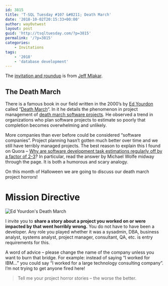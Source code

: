```yaml
---
id: 3815
title: 'T-SQL Tuesday #107 &#8211; Death March'
date: '2018-10-02T20:15:33+00:00'
author: way0utwest
layout: post
guid: 'http://tsqltuesday.com/?p=3815'
permalink: '/?p=3815'
categories:
    - Invitations
tags:
    - '2018'
    - 'database development'
---
```


The [invitation and ](https://www.mlakartechtalk.com/t-sql-tuesday-107-invitation-death-march/)[roundup](https://www.mlakartechtalk.com/t-sql-tuesday-107-round-up-death-march-project/) is from [Jeff Mlakar](https://www.mlakartechtalk.com/).

## The Death March

There is a famous book in our field written in the 2000’s by [Ed Yourdon](https://en.wikipedia.org/wiki/Edward_Yourdon) called “[Death March](https://www.amazon.com/Death-March-2nd-Edward-Yourdon/dp/013143635X/)“. In it he details the phenomenon in project management of [death march software projects](https://en.wikipedia.org/wiki/Death_march_(project_management)). He observed a trend in organizations who plan software projects to estimate so poorly that completion becomes overwhelming and unlikely.

More companies than ever before could be considered “software companies”. Project planning hasn’t gotten much better over time and we still have terribly managed projects. The best reason to explain this I found on Quora – [Why are software development task estimations regularly off by a factor of 2-3](https://www.quora.com/Engineering-Management/Why-are-software-development-task-estimations-regularly-off-by-a-factor-of-2-3)? In particular, read the answer by Michael Wolfe midway through the page. It is both a humorous and scary analogy.

On this month of Halloween we are going to discuss our death march project horrors!

# Mission Directive

![Ed Yourdon's Death March](https://i2.wp.com/www.mlakartechtalk.com/wp-content/uploads/2018/08/Death-March-book.png?resize=232%2C300&ssl=1)

I invite you to **share a story about a project you worked on or were impacted by that went horribly wrong.** You do not have to have been a developer. Any role you played whether it was a sysadmin, DBA, business analyst, systems analyst, project manager, consultant, QA, etc. is entry requirements for this.

A word of advice – please change the name of the company unless you want to burn that bridge. For example: instead of saying “I worked for IBM…” you could say “I worked for a large technology consulting company”. I’m not trying to get anyone fired here!

> Tell me your project horror stories – the worse the better.